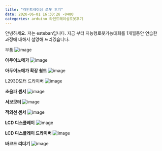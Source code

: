 ```yaml
---
title: "라인트레이싱 로봇 후기"
date: 2020-06-01 16:30:28 -0400
categories: arduino 라인트레이싱로봇후기
---
```


안녕하세요.
저는 esteban입니다.
지금 부터 지능형로봇기능대회를 1개월동안 연습한 과정에 대해서 설명해 드리겠습니다.



부품
![image](/assets/images/1.jpg)


<strong>아두이노메가</strong>
![image](/assets/images/2.jpg)

<strong>아두이노메가 확장 쉴드</strong>
![image](/assets/images/4.jpg)

<sttong>L293D모터 드라이버</strong>
![image](/assets/images/5.jpg)

<strong>초음파 센서</strong>
![image](/assets/images/8.jpg)

<strong>서보모터</strong>
![image](/assets/images/9.jpg)

<strong>적외선 센서</strong>
![image](/assets/images/10.jpg)

<strong>LCD 디스플레이</strong>
![image](/assets/images/12.jpg)

<strong>LCD 디스플레이 드라이버</strong>
![image](/assets/images/13.jpg)

<strong>바코드 리더기</strong>
![image](/assets/images/14.jpg)



